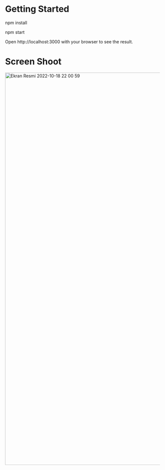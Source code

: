 # Getting Started

npm install

npm start

Open http://localhost:3000 with your browser to see the result.

# Screen Shoot

<img width="1277" alt="Ekran Resmi 2022-10-18 22 00 59" src="https://user-images.githubusercontent.com/95706081/196520893-cf5e3a35-6098-464c-8b45-e3df23f8379f.png">



